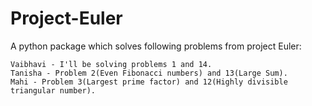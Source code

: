 # Project-Euler

A python package which solves following problems from project Euler:
```
Vaibhavi - I'll be solving problems 1 and 14.
Tanisha - Problem 2(Even Fibonacci numbers) and 13(Large Sum). 
Mahi - Problem 3(Largest prime factor) and 12(Highly divisible triangular number).
```
